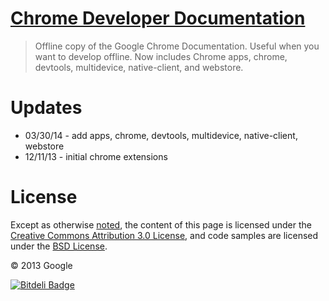 # [Chrome Developer Documentation](http://developer.chrome.com/extensions/index.html)

> Offline copy of the Google Chrome Documentation. Useful when you want to develop offline. Now includes Chrome apps, chrome, devtools, multidevice, native-client, and webstore.


# Updates

* 03/30/14 - add apps, chrome, devtools, multidevice, native-client, webstore
* 12/11/13 - initial chrome extensions 

# License 

Except as otherwise [noted](http://code.google.com/policies.html#restrictions), the content of this page is licensed under the [Creative Commons Attribution 3.0 License](http://creativecommons.org/licenses/by/3.0/), and code samples are licensed under the [BSD License](http://code.google.com/google_bsd_license.html).

© 2013 Google

[![Bitdeli Badge](https://d2weczhvl823v0.cloudfront.net/pbojinov/developer.chrome.com/trend.png)](https://bitdeli.com/free "Bitdeli Badge")

